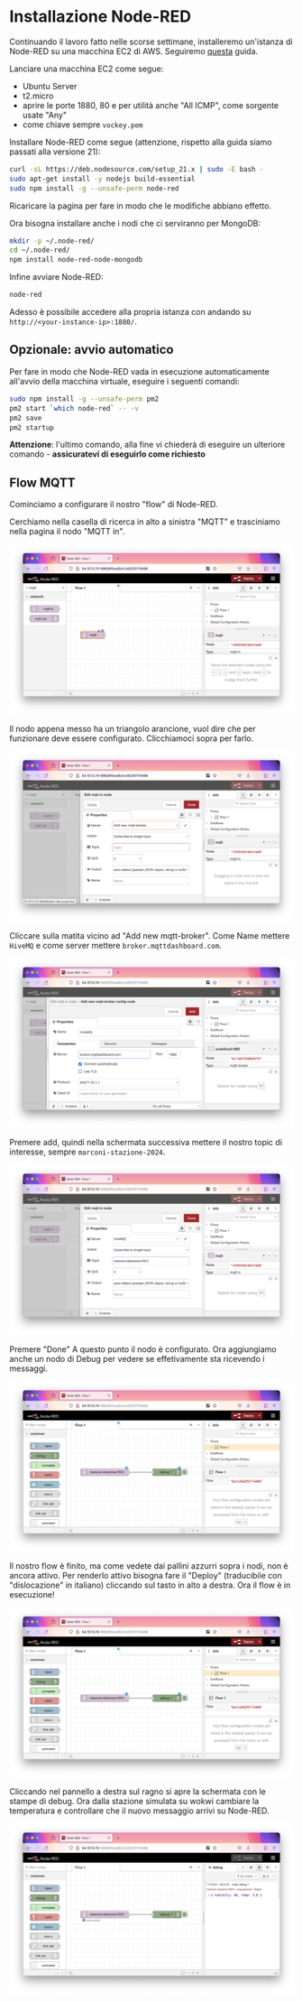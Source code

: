 # Installazione Node-RED

Continuando il lavoro fatto nelle scorse settimane, installeremo un'istanza di Node-RED su una macchina EC2 di AWS. Seguiremo [questa](https://nodered.org/docs/getting-started/aws#running-on-elastic-beanstalk-with-high-availability) guida.

Lanciare una macchina EC2 come segue:

- Ubuntu Server
- t2.micro
- aprire le porte 1880, 80 e per utilità anche "All ICMP", come sorgente usate "Any"
- come chiave sempre `vockey.pem`

Installare Node-RED come segue (attenzione, rispetto alla guida siamo passati alla versione 21):

```sh
curl -sL https://deb.nodesource.com/setup_21.x | sudo -E bash -
sudo apt-get install -y nodejs build-essential
sudo npm install -g --unsafe-perm node-red
```

Ricaricare la pagina per fare in modo che le modifiche abbiano effetto.

Ora bisogna installare anche i nodi che ci serviranno per MongoDB:

```sh
mkdir -p ~/.node-red/
cd ~/.node-red/
npm install node-red-node-mongodb
```

Infine avviare Node-RED:

```sh
node-red
```

Adesso è possibile accedere alla propria istanza con andando su `http://<your-instance-ip>:1880/`.

## Opzionale: avvio automatico

Per fare in modo che Node-RED vada in esecuzione automaticamente all'avvio della macchina virtuale, eseguire i seguenti comandi:

```sh
sudo npm install -g --unsafe-perm pm2
pm2 start `which node-red` -- -v
pm2 save
pm2 startup
```

**Attenzione**: l'ultimo comando, alla fine vi chiederà di eseguire un ulteriore comando - **assicuratevi di eseguirlo come richiesto**

## Flow MQTT

Cominciamo a configurare il nostro "flow" di Node-RED.

Cerchiamo nella casella di ricerca in alto a sinistra "MQTT" e trasciniamo nella pagina il nodo "MQTT in".

![screenshot-0](./img/screenshot-0.png)

Il nodo appena messo ha un triangolo arancione, vuol dire che per funzionare deve essere configurato. Clicchiamoci sopra per farlo.

![screenshot-1](./img/screenshot-1.png)

Cliccare sulla matita vicino ad "Add new mqtt-broker". Come Name mettere `HiveMQ` e come server mettere `broker.mqttdashboard.com`.

![screenshot-2](./img/screenshot-2.png)

Premere add, quindi nella schermata successiva mettere il nostro topic di interesse, sempre `marconi-stazione-2024`.

![screenshot-3](./img/screenshot-3.png)

Premere "Done" A questo punto il nodo è configurato. Ora aggiungiamo anche un nodo di Debug per vedere se effetivamente sta ricevendo i messaggi.

![screenshot-4](./img/screenshot-4.png)

Il nostro flow è finito, ma come vedete dai pallini azzurri sopra i nodi, non è ancora attivo. Per renderlo attivo bisogna fare il "Deploy" (traducibile con "dislocazione" in italiano) cliccando sul tasto in alto a destra. Ora il flow è in esecuzione!

![screenshot-4](./img/screenshot-4.png)

Cliccando nel pannello a destra sul ragno si apre la schermata con le stampe di debug. Ora dalla stazione simulata su wokwi cambiare la temperatura e controllare che il nuovo messaggio arrivi su Node-RED.

![screenshot-5](./img/screenshot-5.png)
